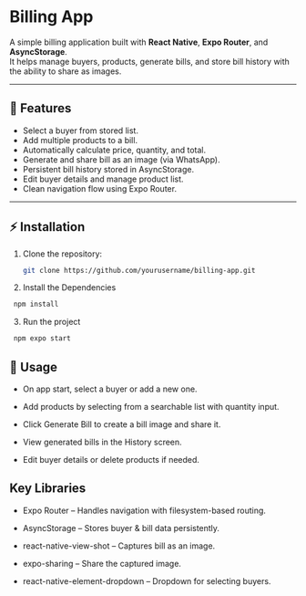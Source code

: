 # Billing App

A simple billing application built with **React Native**, **Expo Router**, and **AsyncStorage**.  
It helps manage buyers, products, generate bills, and store bill history with the ability to share as images.

---

## 🚀 Features

- Select a buyer from stored list.
- Add multiple products to a bill.
- Automatically calculate price, quantity, and total.
- Generate and share bill as an image (via WhatsApp).
- Persistent bill history stored in AsyncStorage.
- Edit buyer details and manage product list.
- Clean navigation flow using Expo Router.

---

## ⚡️ Installation
1. Clone the repository:
   ```bash
   git clone https://github.com/yourusername/billing-app.git
   ```
2. Install the Dependencies
  ```bash
   npm install
```
3. Run the project
  ```bash
   npm expo start
```

## 🎯 Usage
- On app start, select a buyer or add a new one.

- Add products by selecting from a searchable list with quantity input.

- Click Generate Bill to create a bill image and share it.

- View generated bills in the History screen.

- Edit buyer details or delete products if needed.


## Key Libraries

- Expo Router – Handles navigation with filesystem-based routing.

- AsyncStorage – Stores buyer & bill data persistently.

- react-native-view-shot – Captures bill as an image.

- expo-sharing – Share the captured image.

- react-native-element-dropdown – Dropdown for selecting buyers.
